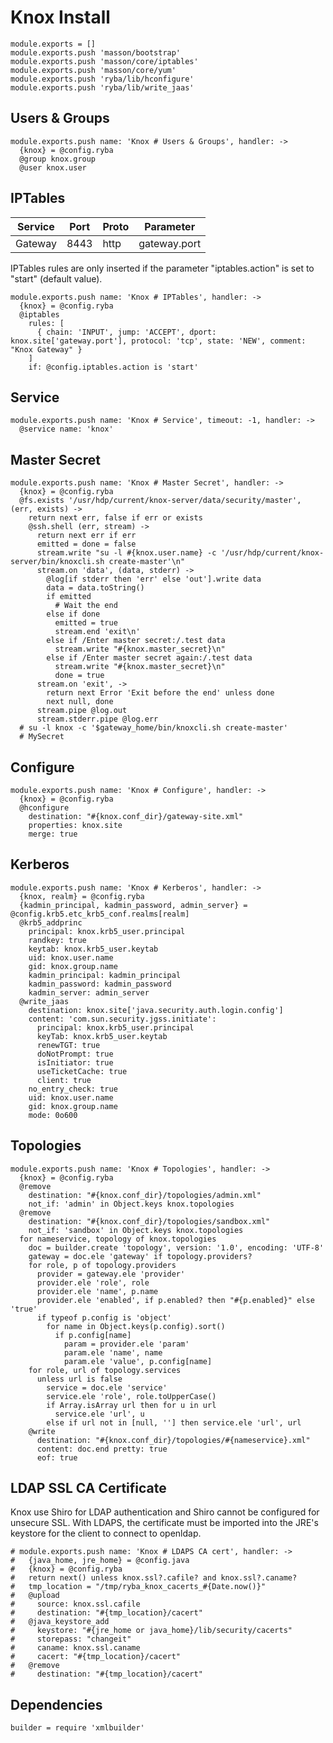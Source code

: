 
# Knox Install

    module.exports = []
    module.exports.push 'masson/bootstrap'
    module.exports.push 'masson/core/iptables'
    module.exports.push 'masson/core/yum'
    module.exports.push 'ryba/lib/hconfigure'
    module.exports.push 'ryba/lib/write_jaas'

## Users & Groups

    module.exports.push name: 'Knox # Users & Groups', handler: ->
      {knox} = @config.ryba
      @group knox.group
      @user knox.user
      
## IPTables

| Service        | Port  | Proto | Parameter       |
|----------------|-------|-------|-----------------|
| Gateway        | 8443  | http  | gateway.port    |


IPTables rules are only inserted if the parameter "iptables.action" is set to
"start" (default value).

    module.exports.push name: 'Knox # IPTables', handler: ->
      {knox} = @config.ryba
      @iptables
        rules: [
          { chain: 'INPUT', jump: 'ACCEPT', dport: knox.site['gateway.port'], protocol: 'tcp', state: 'NEW', comment: "Knox Gateway" }
        ]
        if: @config.iptables.action is 'start'

## Service

    module.exports.push name: 'Knox # Service', timeout: -1, handler: ->
      @service name: 'knox'

## Master Secret

    module.exports.push name: 'Knox # Master Secret', handler: ->
      {knox} = @config.ryba
      @fs.exists '/usr/hdp/current/knox-server/data/security/master', (err, exists) ->
        return next err, false if err or exists
        @ssh.shell (err, stream) ->
          return next err if err
          emitted = done = false
          stream.write "su -l #{knox.user.name} -c '/usr/hdp/current/knox-server/bin/knoxcli.sh create-master'\n"
          stream.on 'data', (data, stderr) ->
            @log[if stderr then 'err' else 'out'].write data
            data = data.toString()
            if emitted
              # Wait the end
            else if done
              emitted = true
              stream.end 'exit\n'
            else if /Enter master secret:/.test data
              stream.write "#{knox.master_secret}\n"
            else if /Enter master secret again:/.test data
              stream.write "#{knox.master_secret}\n"
              done = true
          stream.on 'exit', ->
            return next Error 'Exit before the end' unless done
            next null, done
          stream.pipe @log.out
          stream.stderr.pipe @log.err
      # su -l knox -c '$gateway_home/bin/knoxcli.sh create-master'
      # MySecret

## Configure

    module.exports.push name: 'Knox # Configure', handler: ->
      {knox} = @config.ryba
      @hconfigure
        destination: "#{knox.conf_dir}/gateway-site.xml"
        properties: knox.site
        merge: true

## Kerberos

    module.exports.push name: 'Knox # Kerberos', handler: ->
      {knox, realm} = @config.ryba
      {kadmin_principal, kadmin_password, admin_server} = @config.krb5.etc_krb5_conf.realms[realm]
      @krb5_addprinc
        principal: knox.krb5_user.principal
        randkey: true
        keytab: knox.krb5_user.keytab
        uid: knox.user.name
        gid: knox.group.name
        kadmin_principal: kadmin_principal
        kadmin_password: kadmin_password
        kadmin_server: admin_server
      @write_jaas
        destination: knox.site['java.security.auth.login.config']
        content: 'com.sun.security.jgss.initiate':
          principal: knox.krb5_user.principal
          keyTab: knox.krb5_user.keytab
          renewTGT: true
          doNotPrompt: true
          isInitiator: true
          useTicketCache: true
          client: true
        no_entry_check: true
        uid: knox.user.name
        gid: knox.group.name
        mode: 0o600

## Topologies

    module.exports.push name: 'Knox # Topologies', handler: ->
      {knox} = @config.ryba
      @remove
        destination: "#{knox.conf_dir}/topologies/admin.xml"
        not_if: 'admin' in Object.keys knox.topologies
      @remove
        destination: "#{knox.conf_dir}/topologies/sandbox.xml"
        not_if: 'sandbox' in Object.keys knox.topologies
      for nameservice, topology of knox.topologies
        doc = builder.create 'topology', version: '1.0', encoding: 'UTF-8'
        gateway = doc.ele 'gateway' if topology.providers?
        for role, p of topology.providers
          provider = gateway.ele 'provider'
          provider.ele 'role', role
          provider.ele 'name', p.name
          provider.ele 'enabled', if p.enabled? then "#{p.enabled}" else 'true'
          if typeof p.config is 'object'
            for name in Object.keys(p.config).sort()
              if p.config[name]
                param = provider.ele 'param'
                param.ele 'name', name
                param.ele 'value', p.config[name]
        for role, url of topology.services
          unless url is false
            service = doc.ele 'service'
            service.ele 'role', role.toUpperCase()
            if Array.isArray url then for u in url
              service.ele 'url', u
            else if url not in [null, ''] then service.ele 'url', url
        @write
          destination: "#{knox.conf_dir}/topologies/#{nameservice}.xml"
          content: doc.end pretty: true
          eof: true

## LDAP SSL CA Certificate

Knox use Shiro for LDAP authentication and Shiro cannot be configured for 
unsecure SSL.
With LDAPS, the certificate must be imported into the JRE's keystore for the
client to connect to openldap.

    # module.exports.push name: 'Knox # LDAPS CA cert', handler: ->
    #   {java_home, jre_home} = @config.java
    #   {knox} = @config.ryba
    #   return next() unless knox.ssl?.cafile? and knox.ssl?.caname?
    #   tmp_location = "/tmp/ryba_knox_cacerts_#{Date.now()}"
    #   @upload
    #     source: knox.ssl.cafile
    #     destination: "#{tmp_location}/cacert"
    #   @java_keystore_add
    #     keystore: "#{jre_home or java_home}/lib/security/cacerts"
    #     storepass: "changeit"
    #     caname: knox.ssl.caname
    #     cacert: "#{tmp_location}/cacert"
    #   @remove
    #     destination: "#{tmp_location}/cacert"

## Dependencies

    builder = require 'xmlbuilder'
